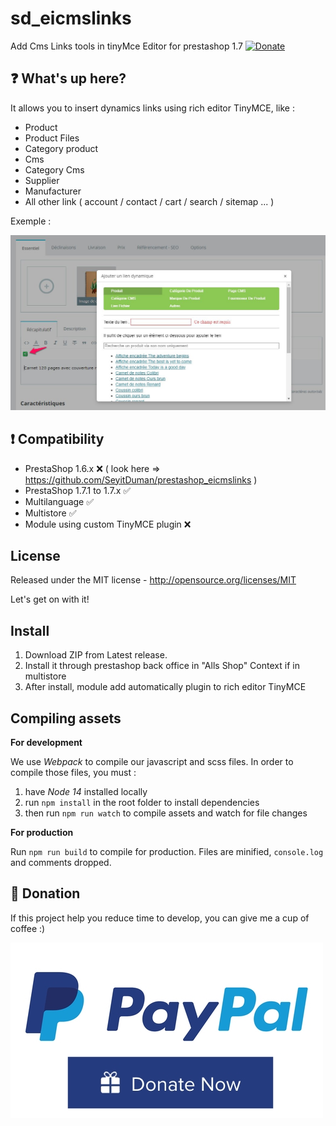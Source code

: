 # sd_eicmslinks
Add Cms Links tools in tinyMce Editor for prestashop 1.7 [![Donate](https://img.shields.io/badge/Donate-PayPal-green.svg)](https://www.paypal.com/cgi-bin/webscr?cmd=_s-xclick&hosted_button_id=7DYHRZRNJBXQ2)

## :question: What's up here?

It allows you to insert dynamics links using rich editor TinyMCE, like :
 - Product
 - Product Files
 - Category product
 - Cms
 - Category Cms
 - Supplier
 - Manufacturer
 - All other link ( account / contact / cart / search / sitemap ... )

Exemple :

<img src="https://raw.githubusercontent.com/SeyitDuman/sd_eicmslinks/master/views/img/screenshot_1.jpg" alt="Ei cms links configuration">



## :exclamation: Compatibility
 - PrestaShop 1.6.x :x: ( look here => https://github.com/SeyitDuman/prestashop_eicmslinks )
 - PrestaShop 1.7.1 to 1.7.x :white_check_mark:
 - Multilanguage :white_check_mark:
 - Multistore :white_check_mark:
 - Module using custom TinyMCE plugin :x:


## License
Released under the MIT license - http://opensource.org/licenses/MIT

Let's get on with it!

## Install

1. Download ZIP from Latest release.
2. Install it through prestashop back office in "Alls Shop" Context if in multistore
6. After install, module add automatically plugin to rich editor TinyMCE

## Compiling assets
**For development**

We use _Webpack_ to compile our javascript and scss files.
In order to compile those files, you must :
1. have _Node 14_ installed locally
2. run `npm install` in the root folder to install dependencies
3. then run `npm run watch` to compile assets and watch for file changes

**For production**

Run `npm run build` to compile for production.
Files are minified, `console.log` and comments dropped.

## :eyes: Donation
If this project help you reduce time to develop, you can give me a cup of coffee :)


[![paypal](https://raw.githubusercontent.com/SeyitDuman/sd_eicmslinks/master/views/img/paypal_donate.jpg)](https://www.paypal.com/donate/?cmd=_s-xclick&hosted_button_id=7DYHRZRNJBXQ2)


